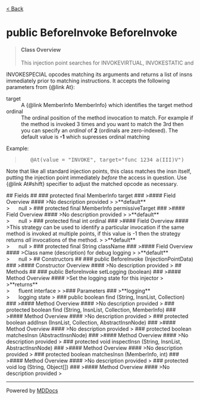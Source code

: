 [< Back](../README.md)
# public BeforeInvoke BeforeInvoke #
>#### Class Overview ####
><p>This injection point searches for INVOKEVIRTUAL, INVOKESTATIC and
 INVOKESPECIAL opcodes matching its arguments and returns a list of insns
 immediately prior to matching instructions. It accepts the following
 parameters from {@link At}:</p>
 
 <dl>
   <dt>target</dt>
   <dd>A {@link MemberInfo MemberInfo} which identifies the target method</dd>
   <dt>ordinal</dt>
   <dd>The ordinal position of the method invocation to match. For example if
   the method is invoked 3 times and you want to match the 3rd then you can
   specify an <em>ordinal</em> of <b>2</b> (ordinals are zero-indexed). The
   default value is <b>-1</b> which supresses ordinal matching</dd>
 </dl>
 
 <p>Example:</p>
 <blockquote><pre>
   &#064;At(value = "INVOKE", target="func_1234_a(III)V")</pre>
 </blockquote> 
 
 <p>Note that like all standard injection points, this class matches the insn
 itself, putting the injection point immediately <em>before</em> the access in
 question. Use {@link At#shift} specifier to adjust the matched opcode as
 necessary.</p>
## Fields ##
### protected final MemberInfo target ###
>#### Field Overview ####
>No description provided
>
>**default**<br />
>&nbsp;&nbsp;&nbsp;&nbsp;&nbsp;&nbsp;null
>
### protected final MemberInfo permissiveTarget ###
>#### Field Overview ####
>No description provided
>
>**default**<br />
>&nbsp;&nbsp;&nbsp;&nbsp;&nbsp;&nbsp;null
>
### protected final int ordinal ###
>#### Field Overview ####
>This strategy can be used to identify a particular invocation if the same
 method is invoked at multiple points, if this value is -1 then the
 strategy returns <em>all</em> invocations of the method.
>
>**default**<br />
>&nbsp;&nbsp;&nbsp;&nbsp;&nbsp;&nbsp;null
>
### protected final String className ###
>#### Field Overview ####
>Class name (description) for debug logging
>
>**default**<br />
>&nbsp;&nbsp;&nbsp;&nbsp;&nbsp;&nbsp;null
>
## Constructors ##
### public BeforeInvoke (InjectionPointData) ###
>#### Constructor Overview ####
>No description provided
>
## Methods ##
### public BeforeInvoke setLogging (boolean) ###
>#### Method Overview ####
>Set the logging state for this injector
>
>**returns**<br />
>&nbsp;&nbsp;&nbsp;&nbsp;&nbsp;&nbsp;fluent interface
>
>### Parameters ###
>**logging**<br />
>&nbsp;&nbsp;&nbsp;&nbsp;&nbsp;&nbsp;logging state
>
### public boolean find (String, InsnList, Collection) ###
>#### Method Overview ####
>No description provided
>
### protected boolean find (String, InsnList, Collection, MemberInfo) ###
>#### Method Overview ####
>No description provided
>
### protected boolean addInsn (InsnList, Collection, AbstractInsnNode) ###
>#### Method Overview ####
>No description provided
>
### protected boolean matchesInsn (AbstractInsnNode) ###
>#### Method Overview ####
>No description provided
>
### protected void inspectInsn (String, InsnList, AbstractInsnNode) ###
>#### Method Overview ####
>No description provided
>
### protected boolean matchesInsn (MemberInfo, int) ###
>#### Method Overview ####
>No description provided
>
### protected void log (String, Object[]) ###
>#### Method Overview ####
>No description provided
>

---
Powered by [MDDocs](https://github.com/VRCube/MDDocs)
